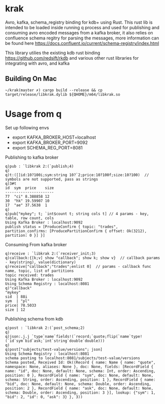 # krak

Avro, kafka, schema_registry binding for kdb+ using Rust.
This rust lib is intended to be loaded inside running q process and used for publishing and consuming avro encoded messages from a kafka broker, it also relies on confluence schema regitry for parsing the messages, more information can be found here https://docs.confluent.io/current/schema-registry/index.html

This library utilies the existing kdb rust binding https://github.com/redsift/rkdb and various other rust libraries for integrating with avro, and kafka

## Building On Mac

```
~/krak(master ✗) cargo build --release && cp target/release/libkrak.dylib ${QHOME}/m64/libkrak.so
```

# Usage from q
Set up following envs

* export KAFKA_BROKER_HOST=localhost
* export KAFKA_BROKER_PORT=9092
* export SCHEMA_REG_PORT=8081


Publishing to kafka broker

```
q)pub : `libkrak 2:(`publish;4)
q)
q)t:([]id:10?100i;sym:string 10?`2;price:10?100f;size:10?100)  // symbols are not supported, pass as strings
q)3#t
id  sym  price    size
----------------------
77  "ci" 8.388858 12
30  "hk" 19.59907 10
17  "ae" 37.5638  1
q)
q)pub["mykey"; t; `int$count t; string cols t] // 4 params - key, table, row count, cols
Using Kafka Broker : localhost:9092
publish status = [ProduceConfirm { topic: "trades", partition_confirms: [ProducePartitionConfirm { offset: Ok(3212), partition: 0 }] }]
```

Consuming From kafka broker
```
q)receive : `libkrak 2:(`receiver_init;3)
q)callback:{[k;v] show "callback"; show k; show v}  // callback params - key(string), value(dictionary)
q)receive["callback";"trades";enlist 0]  // params - callback func name, topic, list of partitions
topic received: trades
Using Kafka Broker : localhost:9092
Using Schema Registry : localhost:8081
q)"callback"
"mykey"
sid  | 88i
sym  | "pl"
price| 78.5033
size | 12
```

Publishing schema from kdb
```
q)post : `libkrak 2:(`post_schema;2)
q)
q)json:.j.j `type`name`fields!(`record;`quote;flip(`name`type!(`id`sym`bid`ask;`int`string`double`double)))
q)
q)post["subjects/test-value/versions"; json]
Using Schema Registry : localhost:8081
schema posting to localhost:8081/subjects/test-value/versions
Schema posted, Received Id: Ok((Record { name: Name { name: "quote", namespace: None, aliases: None }, doc: None, fields: [RecordField { name: "id", doc: None, default: None, schema: Int, order: Ascending, position: 0 }, RecordField { name: "sym", doc: None, default: None, schema: String, order: Ascending, position: 1 }, RecordField { name: "bid", doc: None, default: None, schema: Double, order: Ascending, position: 2 }, RecordField { name: "ask", doc: None, default: None, schema: Double, order: Ascending, position: 3 }], lookup: {"sym": 1, "bid": 2, "id": 0, "ask": 3} }, 3))
```
